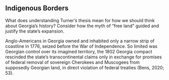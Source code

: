 ## Indigenous Borders

What does understanding Turner’s thesis mean for how we should think about Georgia’s history? Consider how the myth of “free land” guided and justify the state’s expansion.

Anglo-Americans in Georgia owned and inhabited only a narrow strip of coastline in 1776, seized before the War of Independence. So limited was Georgian control over its imagined territory, the 1802 Georgia compact rescinded the state’s transcontinental claims only in exchange for promises of federal removal of sovereign Cherokees and Muscogees from supposedly Georgian land, in direct violation of federal treaties (Bens, 2020; 53). 
